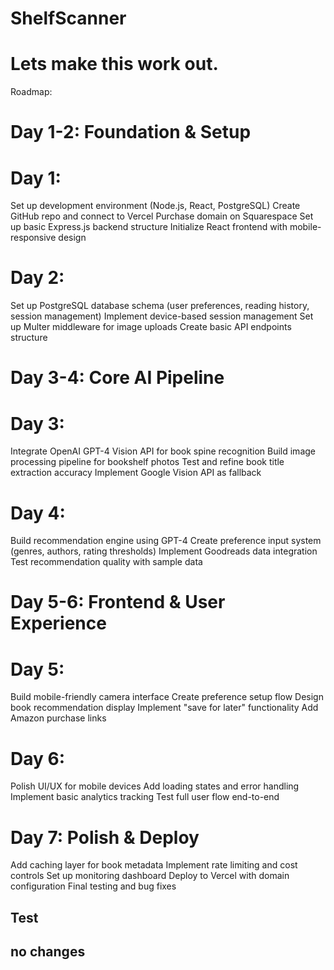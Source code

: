 # ShelfScanner
# Lets make this work out.
Roadmap:

# Day 1-2: Foundation & Setup
# Day 1:

Set up development environment (Node.js, React, PostgreSQL)
Create GitHub repo and connect to Vercel
Purchase domain on Squarespace
Set up basic Express.js backend structure
Initialize React frontend with mobile-responsive design

# Day 2:

Set up PostgreSQL database schema (user preferences, reading history, session management)
Implement device-based session management
Set up Multer middleware for image uploads
Create basic API endpoints structure

# Day 3-4: Core AI Pipeline
# Day 3:

Integrate OpenAI GPT-4 Vision API for book spine recognition
Build image processing pipeline for bookshelf photos
Test and refine book title extraction accuracy
Implement Google Vision API as fallback

# Day 4:

Build recommendation engine using GPT-4
Create preference input system (genres, authors, rating thresholds)
Implement Goodreads data integration
Test recommendation quality with sample data

# Day 5-6: Frontend & User Experience
# Day 5:

Build mobile-friendly camera interface
Create preference setup flow
Design book recommendation display
Implement "save for later" functionality
Add Amazon purchase links

# Day 6:

Polish UI/UX for mobile devices
Add loading states and error handling
Implement basic analytics tracking
Test full user flow end-to-end

# Day 7: Polish & Deploy

Add caching layer for book metadata
Implement rate limiting and cost controls
Set up monitoring dashboard
Deploy to Vercel with domain configuration
Final testing and bug fixes

## Test
## no changes
